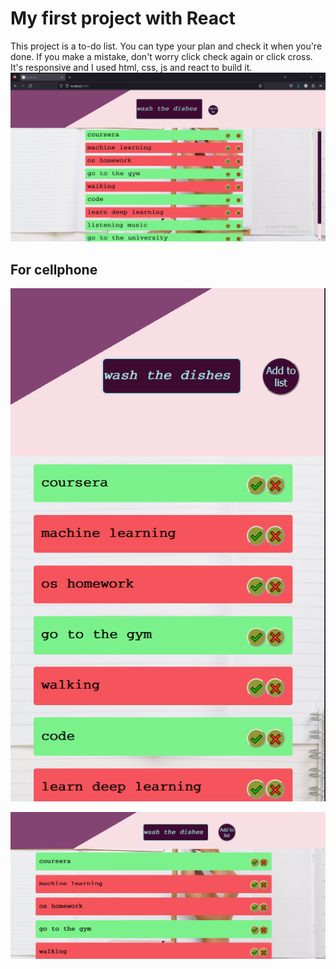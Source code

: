 # My first project with React

This project is a to-do list.
You can type your plan and check it when you're done.
If you make a mistake, don't worry  click check again or click cross.
It's responsive and I used html, css, js and react to build it.
![PC](ice_screenshot_20230925-235209.png)


## For cellphone


![Po](ice_screenshot_20230925-235238.png)

![La](ice_screenshot_20230925-235251.png)

